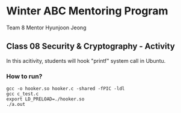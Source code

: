 # Winter ABC Mentoring Program

Team 8 Mentor Hyunjoon Jeong

## Class 08 Security & Cryptography - Activity
In this acitivity, students will hook "printf" system call in Ubuntu.

### How to run?
~~~
gcc -o hooker.so hooker.c -shared -fPIC -ldl
gcc c_test.c
export LD_PRELOAD=./hooker.so
./a.out
~~~
